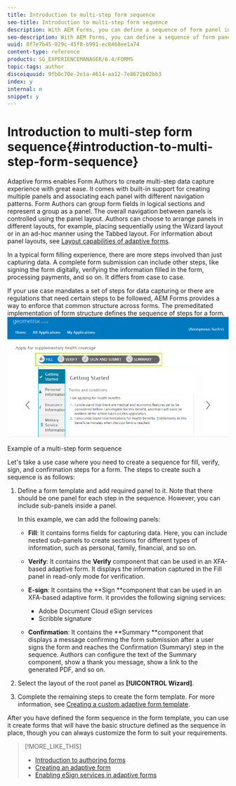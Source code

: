 ```yaml
---
title: Introduction to multi-step form sequence
seo-title: Introduction to multi-step form sequence
description: With AEM Forms, you can define a sequence of form panel in which you want users to navigate and fill an adaptive form.
seo-description: With AEM Forms, you can define a sequence of form panel in which you want users to navigate and fill an adaptive form.
uuid: 8f7e7b45-029c-45f8-b991-ec8468ee1a74
content-type: reference
products: SG_EXPERIENCEMANAGER/6.4/FORMS
topic-tags: author
discoiquuid: 9fb0c70e-2e1a-4614-aa12-7e8671b02bb3
index: y
internal: n
snippet: y
---
```


# Introduction to multi-step form sequence{#introduction-to-multi-step-form-sequence}

Adaptive forms enables Form Authors to create multi-step data capture experience with great ease. It comes with built-in support for creating multiple panels and associating each panel with different navigation patterns. Form Authors can group form fields in logical sections and represent a group as a panel. The overall navigation between panels is controlled using the panel layout. Authors can choose to arrange panels in different layouts, for example, placing sequentially using the Wizard layout or in an ad-hoc manner using the Tabbed layout. For information about panel layouts, see [Layout capabilities of adaptive forms](../../forms/using/layout-capabilities-adaptive-forms.md).

In a typical form filling experience, there are more steps involved than just capturing data. A complete form submission can include other steps, like signing the form digitally, verifying the information filled in the form, processing payments, and so on. It differs from case to case.

If your use case mandates a set of steps for data capturing or there are regulations that need certain steps to be followed, AEM Forms provides a way to enforce that common structure across forms. The premeditated implementation of form structure defines the sequence of steps for a form. ![Example of a multi-step form sequence](assets/formpipeline.png)

Example of a multi-step form sequence

Let's take a use case where you need to create a sequence for fill, verify, sign, and confirmation steps for a form. The steps to create such a sequence is as follows:

1. Define a form template and add required panel to it. Note that there should be one panel for each step in the sequence. However, you can include sub-panels inside a panel.

   In this example, we can add the following panels:

    * **Fill**: It contains forms fields for capturing data. Here, you can include nested sub-panels to create sections for different types of information, such as personal, family, financial, and so on.  
    
    * **Verify**: It contains the **Verify** component that can be used in an XFA-based adaptive form. It displays the information captured in the Fill panel in read-only mode for verification.  
    
    * **E-sign**: It contains the **Sign **component that can be used in an XFA-based adaptive form. it provides the following signing services:

        * Adobe Document Cloud eSign services
        * Scribble signature

    * **Confirmation**: It contains the **Summary **component that displays a message confirming the form submission after a user signs the form and reaches the Confirmation (Summary) step in the sequence. Authors can configure the text of the Summary component, show a thank you message, show a link to the generated PDF, and so on.

1. Select the layout of the root panel as **[!UICONTROL Wizard]**.
1. Complete the remaining steps to create the form template. For more information, see [Creating a custom adaptive form template](../../forms/using/custom-adaptive-forms-templates.md).

After you have defined the form sequence in the form template, you can use it create forms that will have the basic structure defined as the sequence in place, though you can always customize the form to suit your requirements.

>[!MORE_LIKE_THIS]
>
>* [Introduction to authoring forms](../../forms/using/introduction-forms-authoring.md)
>* [Creating an adaptive form](../../forms/using/creating-adaptive-form.md)
>* [Enabling eSign services in adaptive forms](/forms/using/enabling-eSign-your-adaptive-forms)
